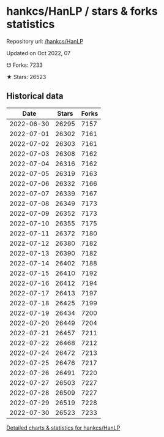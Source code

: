 # hankcs/HanLP / stars & forks statistics

Repository url: [/hankcs/HanLP](https://github.com/hankcs/HanLP)

Updated on Oct 2022, 07

☋ Forks: 7233

★ Stars: 26523

## Historical data
| Date | Stars | Forks |
|------|-------|-------|
| 2022-06-30 | 26295 | 7157 | 
| 2022-07-01 | 26302 | 7161 | 
| 2022-07-02 | 26303 | 7161 | 
| 2022-07-03 | 26308 | 7162 | 
| 2022-07-04 | 26316 | 7162 | 
| 2022-07-05 | 26319 | 7163 | 
| 2022-07-06 | 26332 | 7166 | 
| 2022-07-07 | 26339 | 7167 | 
| 2022-07-08 | 26349 | 7173 | 
| 2022-07-09 | 26352 | 7173 | 
| 2022-07-10 | 26355 | 7175 | 
| 2022-07-11 | 26372 | 7180 | 
| 2022-07-12 | 26380 | 7182 | 
| 2022-07-13 | 26390 | 7182 | 
| 2022-07-14 | 26402 | 7188 | 
| 2022-07-15 | 26410 | 7192 | 
| 2022-07-16 | 26412 | 7194 | 
| 2022-07-17 | 26413 | 7197 | 
| 2022-07-18 | 26425 | 7199 | 
| 2022-07-19 | 26434 | 7200 | 
| 2022-07-20 | 26449 | 7204 | 
| 2022-07-21 | 26457 | 7211 | 
| 2022-07-22 | 26468 | 7212 | 
| 2022-07-24 | 26472 | 7213 | 
| 2022-07-25 | 26476 | 7217 | 
| 2022-07-26 | 26491 | 7220 | 
| 2022-07-27 | 26503 | 7227 | 
| 2022-07-28 | 26509 | 7227 | 
| 2022-07-29 | 26519 | 7228 | 
| 2022-07-30 | 26523 | 7233 | 


[Detailed charts & statistics for hankcs/HanLP](https://reviewgithub.com/rep/hankcs/HanLP)
